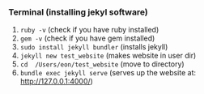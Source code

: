 ### Terminal (installing jekyl software)
1. `ruby -v` (check if you have ruby installed)
2. `gem -v` (check if you have gem installed)
3. `sudo install jekyll bundler` (installs jekyll)
4. `jekyll new test_website` (makes website in user dir)
5. `cd  /Users/eon/test_website` (move to directory)
6. `bundle exec jekyll serve` (serves up the website at: http://127.0.0.1:4000/)
